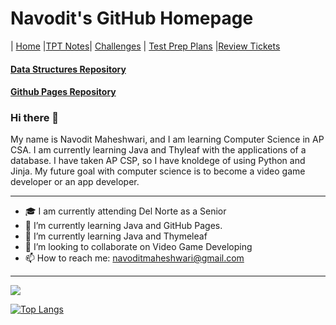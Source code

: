 # Navodit's GitHub Homepage

| [Home](..) |[TPT Notes](not)| [Challenges](cha) | [Test Prep Plans](pln) |[Review Tickets](rev)

#### [Data Structures Repository](https://github.com/Navodit1603/Datastructures-1)
#### [Github Pages Repository](https://github.com/Navodit1603/Navodit1603.github.io)

### Hi there 👋
My name is Navodit Maheshwari, and I am learning Computer Science in AP CSA. I am currently learning Java and Thyleaf with the applications of a database. I have taken AP CSP, so I have knoldege of using Python and Jinja. My future goal with computer science is to become a video game developer or an app developer.

---
* 🎓  I am currently attending Del Norte as a Senior
* 🔭  I’m currently learning Java and GitHub Pages.
* 🌱  I’m currently learning Java and Thymeleaf
* 👯  I’m looking to collaborate on Video Game Developing
* 📫  How to reach me: navoditmaheshwari@gmail.com

---
<img src= "https://github-readme-stats.vercel.app/api?username=Navodit1603&&show_icons=true&title_color=ffffff&icon_color=bb2acf&text_color=daf7dc&bg_color=151515">

[![Top Langs](https://github-readme-stats.vercel.app/api/top-langs/?username=Navodit1603)](https://github.com/Navodit1603/github-readme-stats)
